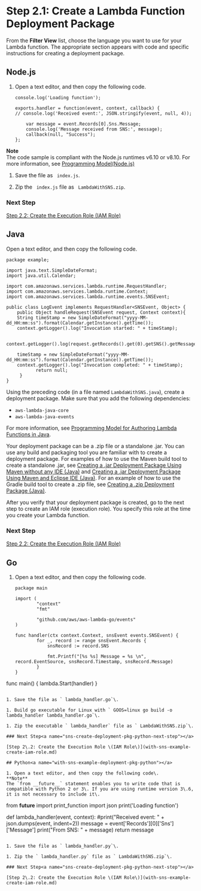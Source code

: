 # Step 2\.1: Create a Lambda Function Deployment Package<a name="with-sns-create-package"></a>

From the **Filter View** list, choose the language you want to use for your Lambda function\. The appropriate section appears with code and specific instructions for creating a deployment package\.

## Node\.js<a name="with-sns-example-deployment-pkg-nodejs"></a>

1. Open a text editor, and then copy the following code\. 

   ```
   console.log('Loading function');
    
   exports.handler = function(event, context, callback) {
   // console.log('Received event:', JSON.stringify(event, null, 4));
    
       var message = event.Records[0].Sns.Message;
       console.log('Message received from SNS:', message); 
       callback(null, "Success");
   };
   ```
**Note**  
The code sample is compliant with the Node\.js runtimes v6\.10 or v8\.10\. For more information, see [Programming Model\(Node\.js\)](programming-model.md)

1. Save the file as ` index.js`\.

1. Zip the ` index.js` file as ` LambdaWithSNS.zip`\. 

### Next Step<a name="sns-create-deployment-pkg-nodejs-next-step"></a>

 [Step 2\.2: Create the Execution Role \(IAM Role\)](with-sns-example-create-iam-role.md) 

## Java<a name="with-sns-example-deployment-pkg-java"></a>

Open a text editor, and then copy the following code\. 

```
package example;
 
import java.text.SimpleDateFormat;
import java.util.Calendar;
 
import com.amazonaws.services.lambda.runtime.RequestHandler;
import com.amazonaws.services.lambda.runtime.Context;
import com.amazonaws.services.lambda.runtime.events.SNSEvent;
 
public class LogEvent implements RequestHandler<SNSEvent, Object> {
    public Object handleRequest(SNSEvent request, Context context){
    String timeStamp = new SimpleDateFormat("yyyy-MM-dd_HH:mm:ss").format(Calendar.getInstance().getTime());
    context.getLogger().log("Invocation started: " + timeStamp);
 
         context.getLogger().log(request.getRecords().get(0).getSNS().getMessage());
   
    timeStamp = new SimpleDateFormat("yyyy-MM-dd_HH:mm:ss").format(Calendar.getInstance().getTime());
    context.getLogger().log("Invocation completed: " + timeStamp);
           return null;
     }
}
```

Using the preceding code \(in a file named `LambdaWithSNS.java`\), create a deployment package\. Make sure that you add the following dependencies: 
+ `aws-lambda-java-core`
+ `aws-lambda-java-events` 

For more information, see [Programming Model for Authoring Lambda Functions in Java](java-programming-model.md)\.

Your deployment package can be a \.zip file or a standalone \.jar\. You can use any build and packaging tool you are familiar with to create a deployment package\. For examples of how to use the Maven build tool to create a standalone \.jar, see [Creating a \.jar Deployment Package Using Maven without any IDE \(Java\)](java-create-jar-pkg-maven-no-ide.md) and [Creating a \.jar Deployment Package Using Maven and Eclipse IDE \(Java\)](java-create-jar-pkg-maven-and-eclipse.md)\. For an example of how to use the Gradle build tool to create a \.zip file, see [Creating a \.zip Deployment Package \(Java\)](create-deployment-pkg-zip-java.md)\.

After you verify that your deployment package is created, go to the next step to create an IAM role \(execution role\)\. You specify this role at the time you create your Lambda function\. 

### Next Step<a name="sns-create-deployment-pkg-java-next-step"></a>

 [Step 2\.2: Create the Execution Role \(IAM Role\)](with-sns-example-create-iam-role.md) 

## Go<a name="with-sns-example-deployment-pkg-go"></a>

1. Open a text editor, and then copy the following code\.

   ```
   package main

   import (
           "context"
           "fmt"

           "github.com/aws/aws-lambda-go/events"
   )

   func handler(ctx context.Context, snsEvent events.SNSEvent) {
           for _, record := range snsEvent.Records {
               snsRecord := record.SNS

               fmt.Printf("[%s %s] Message = %s \n", record.EventSource, snsRecord.Timestamp, snsRecord.Message)
           }
   }

  func main() {
          lambda.Start(handler)
  }
   ```

1. Save the file as ` lambda_handler.go`\.

1. Build go executable for Linux with ` GOOS=linux go build -o lambda_handler lambda_handler.go`\.

1. Zip the executable ` lambda_handler` file as ` LambdaWithSNS.zip`\.

### Next Step<a name="sns-create-deployment-pkg-python-next-step"></a>

 [Step 2\.2: Create the Execution Role \(IAM Role\)](with-sns-example-create-iam-role.md) 

## Python<a name="with-sns-example-deployment-pkg-python"></a>

1. Open a text editor, and then copy the following code\. 
**Note**  
The `from __future__` statement enables you to write code that is compatible with Python 2 or 3\. If you are using runtime version 3\.6, it is not necessary to include it\.

   ```
   from __future__ import print_function
   import json
   print('Loading function')
   
   def lambda_handler(event, context):
       #print("Received event: " + json.dumps(event, indent=2))
       message = event['Records'][0]['Sns']['Message']
       print("From SNS: " + message)
       return message
   ```

1. Save the file as ` lambda_handler.py`\.

1. Zip the ` lambda_handler.py` file as ` LambdaWithSNS.zip`\. 

### Next Step<a name="sns-create-deployment-pkg-python-next-step"></a>

 [Step 2\.2: Create the Execution Role \(IAM Role\)](with-sns-example-create-iam-role.md) 